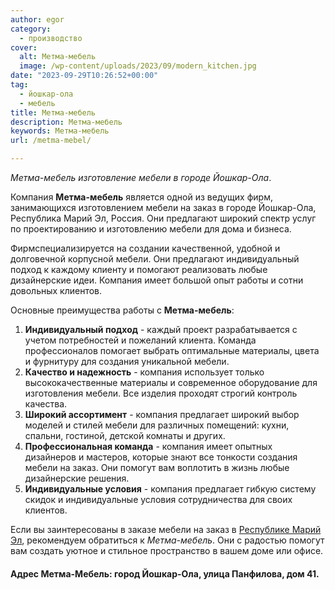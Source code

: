 ```yaml
---
author: egor
category:
  - производство
cover:
  alt: Метма-мебель
  image: /wp-content/uploads/2023/09/modern_kitchen.jpg
date: "2023-09-29T10:26:52+00:00"
tag:
  - йошкар-ола
  - мебель
title: Метма-мебель
description: Метма-мебель
keywords: Метма-мебель
url: /metma-mebel/

---
```

_Метма-мебель изготовление мебели в городе Йошкар-Ола_.

Компания **Метма-мебель** является одной из ведущих фирм, занимающихся изготовлением мебели на заказ в городе Йошкар-Ола, Республика Марий Эл, Россия. Они предлагают широкий спектр услуг по проектированию и изготовлению мебели для дома и бизнеса.

Фирмспециализируется на создании качественной, удобной и долговечной корпусной мебели. Они предлагают индивидуальный подход к каждому клиенту и помогают реализовать любые дизайнерские идеи. Компания имеет большой опыт работы и сотни довольных клиентов.

Основные преимущества работы с **Метма-мебель**:

1. **Индивидуальный подход** \- каждый проект разрабатывается с учетом потребностей и пожеланий клиента. Команда профессионалов помогает выбрать оптимальные материалы, цвета и фурнитуру для создания уникальной мебели.
1. **Качество и надежность** \- компания использует только высококачественные материалы и современное оборудование для изготовления мебели. Все изделия проходят строгий контроль качества.
1. **Широкий ассортимент** \- компания предлагает широкий выбор моделей и стилей мебели для различных помещений: кухни, спальни, гостиной, детской комнаты и других.
1. **Профессиональная команда** \- компания имеет опытных дизайнеров и мастеров, которые знают все тонкости создания мебели на заказ. Они помогут вам воплотить в жизнь любые дизайнерские решения.
1. **Индивидуальные условия** \- компания предлагает гибкую систему скидок и индивидуальные условия сотрудничества для своих клиентов.

Если вы заинтересованы в заказе мебели на заказ в [Республике Марий Эл](/), рекомендуем обратиться к _Метма-мебель_. Они с радостью помогут вам создать уютное и стильное пространство в вашем доме или офисе.

#### Адрес Метма-Мебель: город Йошкар-Ола, улица Панфилова, дом 41.
